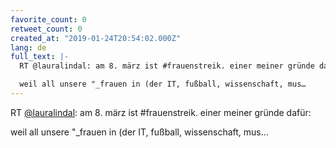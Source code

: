 ```yaml
---
favorite_count: 0
retweet_count: 0
created_at: "2019-01-24T20:54:02.000Z"
lang: de
full_text: |-
  RT @lauralindal: am 8. märz ist #frauenstreik. einer meiner gründe dafür: 

  weil all unsere "_frauen in (der IT, fußball, wissenschaft, mus…
---
```


RT [@lauralindal](https://twitter.com/lauralindal): am 8. märz ist
#frauenstreik. einer meiner gründe dafür:

weil all unsere "\_frauen in (der IT, fußball, wissenschaft, mus…
